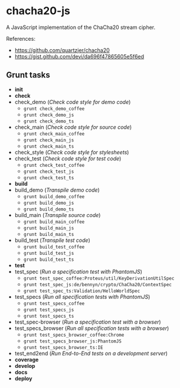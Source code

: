 # chacha20-js
A JavaScript implementation of the ChaCha20 stream cipher.

References:

- https://github.com/quartzjer/chacha20
- https://gist.github.com/devi/da696f47865605e5f6ed

## Grunt tasks

- **init**
- **check**
 - check_demo (*Check code style for demo code*)
    - `grunt check_demo_coffee`
    - `grunt check_demo_js`
    - `grunt check_demo_ts`
 - check_main (*Check code style for source code*)
    - `grunt check_main_coffee`
    - `grunt check_main_js`
    - `grunt check_main_ts`
 - check_style (*Check code style for stylesheets*)
 - check_test (*Check code style for test code*)
    - `grunt check_test_coffee`
    - `grunt check_test_js`
    - `grunt check_test_ts`
- **build**
 - build_demo (*Transpile demo code*)
    - `grunt build_demo_coffee`
    - `grunt build_demo_js`
    - `grunt build_demo_ts`
 - build_main (*Transpile source code*)
    - `grunt build_main_coffee`
    - `grunt build_main_js`
    - `grunt build_main_ts`
 - build_test (*Transpile test code*)
    - `grunt build_test_coffee`
    - `grunt build_test_js`
    - `grunt build_test_ts`
- **test**
 - test_spec (*Run a specification test with PhantomJS*)
    - `grunt test_spec_coffee:Proteus/util/KeyDerivationUtilSpec` 
    - `grunt test_spec_js:de/bennyn/crypto/ChaCha20/ContextSpec` 
    - `grunt test_spec_ts:Validation/HelloWorldSpec`
 - test_specs (*Run all specification tests with PhantomJS*)
    - `grunt test_specs_coffee`
    - `grunt test_specs_js`
    - `grunt test_specs_ts`
 - test_spec-browser (*Run a specification test with a browser*)
 - test_specs_browser (*Run all specification tests with a browser*)
    - `grunt test_specs_browser_coffee:Chrome`
    - `grunt test_specs_browser_js:PhantomJS`
    - `grunt test_specs_browser_ts:IE`
 - test_end2end (*Run End-to-End tests on a development server*)
- **coverage**
- **develop**
- **docs**
- **deploy**

